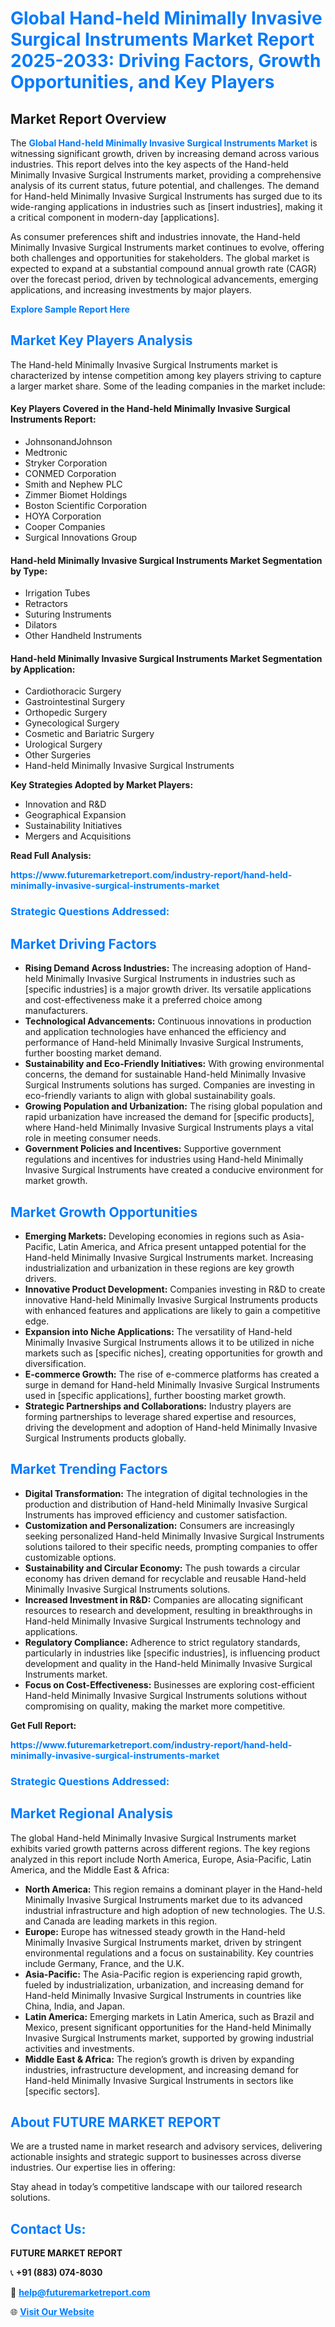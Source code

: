 <h1 style="color: #007BFF;">Global Hand-held Minimally Invasive Surgical Instruments Market Report 2025-2033: Driving Factors, Growth Opportunities, and Key Players</h1>

<section id="overview">
<h2>Market Report Overview</h2>
<p>The <a href="https://www.futuremarketreport.com/industry-report/hand-held-minimally-invasive-surgical-instruments-market" style="color: #007BFF; text-decoration: none;"><strong>Global Hand-held Minimally Invasive Surgical Instruments Market</strong></a> is witnessing significant growth, driven by increasing demand across various industries. This report delves into the key aspects of the Hand-held Minimally Invasive Surgical Instruments market, providing a comprehensive analysis of its current status, future potential, and challenges. The demand for Hand-held Minimally Invasive Surgical Instruments has surged due to its wide-ranging applications in industries such as [insert industries], making it a critical component in modern-day [applications].</p>
<p>As consumer preferences shift and industries innovate, the Hand-held Minimally Invasive Surgical Instruments market continues to evolve, offering both challenges and opportunities for stakeholders. The global market is expected to expand at a substantial compound annual growth rate (CAGR) over the forecast period, driven by technological advancements, emerging applications, and increasing investments by major players.</p>
</section>

<section id="overview">
<p><a href="https://www.futuremarketreport.com/request-sample/reportId=127437" style="color: #007BFF; text-decoration: none;"><strong>Explore Sample Report Here</strong></a></p>
</section>

<section id="key-players">
<h2 style="color: #007BFF;">Market Key Players Analysis</h2>
<p>The Hand-held Minimally Invasive Surgical Instruments market is characterized by intense competition among key players striving to capture a larger market share. Some of the leading companies in the market include:</p>
<h4>Key Players Covered in the Hand-held Minimally Invasive Surgical Instruments Report:</h4>
<ul><li>JohnsonandJohnson</li><li>Medtronic</li><li>Stryker Corporation</li><li>CONMED Corporation</li><li>Smith and Nephew PLC</li><li>Zimmer Biomet Holdings</li><li>Boston Scientific Corporation</li><li>HOYA Corporation</li><li>Cooper Companies</li><li>Surgical Innovations Group</li></ul>
<h4>Hand-held Minimally Invasive Surgical Instruments Market Segmentation by Type:</h4>
<ul><li>Irrigation Tubes</li><li>Retractors</li><li>Suturing Instruments</li><li>Dilators</li><li>Other Handheld Instruments</li></ul>

<h4>Hand-held Minimally Invasive Surgical Instruments Market Segmentation by Application:</h4>
<ul><li>Cardiothoracic Surgery</li><li>Gastrointestinal Surgery</li><li>Orthopedic Surgery</li><li>Gynecological Surgery</li><li>Cosmetic and Bariatric Surgery</li><li>Urological Surgery</li><li>Other Surgeries</li><li>Hand-held Minimally Invasive Surgical Instruments</li></ul>
<p><strong>Key Strategies Adopted by Market Players:</strong></p>
<ul>
<li>Innovation and R&D</li>
<li>Geographical Expansion</li>
<li>Sustainability Initiatives</li>
<li>Mergers and Acquisitions</li>
</ul>
</section>

<section>
<p><strong>Read Full Analysis: </strong></p><a href="https://www.futuremarketreport.com/industry-report/hand-held-minimally-invasive-surgical-instruments-market" style="color: #007BFF; text-decoration: none;"><strong>https://www.futuremarketreport.com/industry-report/hand-held-minimally-invasive-surgical-instruments-market</strong></a>
<h3 style="color: #007BFF;">Strategic Questions Addressed:</h3>
</section>

<section id="driving-factors">
<h2 style="color: #007BFF;">Market Driving Factors</h2>
<ul>
<li><strong>Rising Demand Across Industries:</strong> The increasing adoption of Hand-held Minimally Invasive Surgical Instruments in industries such as [specific industries] is a major growth driver. Its versatile applications and cost-effectiveness make it a preferred choice among manufacturers.</li>
<li><strong>Technological Advancements:</strong> Continuous innovations in production and application technologies have enhanced the efficiency and performance of Hand-held Minimally Invasive Surgical Instruments, further boosting market demand.</li>
<li><strong>Sustainability and Eco-Friendly Initiatives:</strong> With growing environmental concerns, the demand for sustainable Hand-held Minimally Invasive Surgical Instruments solutions has surged. Companies are investing in eco-friendly variants to align with global sustainability goals.</li>
<li><strong>Growing Population and Urbanization:</strong> The rising global population and rapid urbanization have increased the demand for [specific products], where Hand-held Minimally Invasive Surgical Instruments plays a vital role in meeting consumer needs.</li>
<li><strong>Government Policies and Incentives:</strong> Supportive government regulations and incentives for industries using Hand-held Minimally Invasive Surgical Instruments have created a conducive environment for market growth.</li>
</ul>
</section>

<section id="growth-opportunities">
<h2 style="color: #007BFF;">Market Growth Opportunities</h2>
<ul>
<li><strong>Emerging Markets:</strong> Developing economies in regions such as Asia-Pacific, Latin America, and Africa present untapped potential for the Hand-held Minimally Invasive Surgical Instruments market. Increasing industrialization and urbanization in these regions are key growth drivers.</li>
<li><strong>Innovative Product Development:</strong> Companies investing in R&D to create innovative Hand-held Minimally Invasive Surgical Instruments products with enhanced features and applications are likely to gain a competitive edge.</li>
<li><strong>Expansion into Niche Applications:</strong> The versatility of Hand-held Minimally Invasive Surgical Instruments allows it to be utilized in niche markets such as [specific niches], creating opportunities for growth and diversification.</li>
<li><strong>E-commerce Growth:</strong> The rise of e-commerce platforms has created a surge in demand for Hand-held Minimally Invasive Surgical Instruments used in [specific applications], further boosting market growth.</li>
<li><strong>Strategic Partnerships and Collaborations:</strong> Industry players are forming partnerships to leverage shared expertise and resources, driving the development and adoption of Hand-held Minimally Invasive Surgical Instruments products globally.</li>
</ul>
</section>

<section id="trending-factors">
<h2 style="color: #007BFF;">Market Trending Factors</h2>
<ul>
<li><strong>Digital Transformation:</strong> The integration of digital technologies in the production and distribution of Hand-held Minimally Invasive Surgical Instruments has improved efficiency and customer satisfaction.</li>
<li><strong>Customization and Personalization:</strong> Consumers are increasingly seeking personalized Hand-held Minimally Invasive Surgical Instruments solutions tailored to their specific needs, prompting companies to offer customizable options.</li>
<li><strong>Sustainability and Circular Economy:</strong> The push towards a circular economy has driven demand for recyclable and reusable Hand-held Minimally Invasive Surgical Instruments solutions.</li>
<li><strong>Increased Investment in R&D:</strong> Companies are allocating significant resources to research and development, resulting in breakthroughs in Hand-held Minimally Invasive Surgical Instruments technology and applications.</li>
<li><strong>Regulatory Compliance:</strong> Adherence to strict regulatory standards, particularly in industries like [specific industries], is influencing product development and quality in the Hand-held Minimally Invasive Surgical Instruments market.</li>
<li><strong>Focus on Cost-Effectiveness:</strong> Businesses are exploring cost-efficient Hand-held Minimally Invasive Surgical Instruments solutions without compromising on quality, making the market more competitive.</li>
</ul>
</section>

<section>
<p><strong>Get Full Report: </strong></p><a href="https://www.futuremarketreport.com/industry-report/hand-held-minimally-invasive-surgical-instruments-market" style="color: #007BFF; text-decoration: none;"><strong>https://www.futuremarketreport.com/industry-report/hand-held-minimally-invasive-surgical-instruments-market</strong></a>
<h3 style="color: #007BFF;">Strategic Questions Addressed:</h3>
</section>


<section id="regional-analysis">
<h2 style="color: #007BFF;">Market Regional Analysis</h2>
<p>The global Hand-held Minimally Invasive Surgical Instruments market exhibits varied growth patterns across different regions. The key regions analyzed in this report include North America, Europe, Asia-Pacific, Latin America, and the Middle East & Africa:</p>
<ul>
<li><strong>North America:</strong> This region remains a dominant player in the Hand-held Minimally Invasive Surgical Instruments market due to its advanced industrial infrastructure and high adoption of new technologies. The U.S. and Canada are leading markets in this region.</li>
<li><strong>Europe:</strong> Europe has witnessed steady growth in the Hand-held Minimally Invasive Surgical Instruments market, driven by stringent environmental regulations and a focus on sustainability. Key countries include Germany, France, and the U.K.</li>
<li><strong>Asia-Pacific:</strong> The Asia-Pacific region is experiencing rapid growth, fueled by industrialization, urbanization, and increasing demand for Hand-held Minimally Invasive Surgical Instruments in countries like China, India, and Japan.</li>
<li><strong>Latin America:</strong> Emerging markets in Latin America, such as Brazil and Mexico, present significant opportunities for the Hand-held Minimally Invasive Surgical Instruments market, supported by growing industrial activities and investments.</li>
<li><strong>Middle East & Africa:</strong> The region’s growth is driven by expanding industries, infrastructure development, and increasing demand for Hand-held Minimally Invasive Surgical Instruments in sectors like [specific sectors].</li>
</ul>
</section>

<footer>
<h2 style="color: #007BFF;">About FUTURE MARKET REPORT</h2>
<p>We are a trusted name in market research and advisory services, delivering actionable insights and strategic support to businesses across diverse industries. Our expertise lies in offering:</p>

<p>Stay ahead in today’s competitive landscape with our tailored research solutions.</p>

<h2 style="color: #007BFF;">Contact Us:</h2>
<p><strong>FUTURE MARKET REPORT</strong></p>
<p>📞 <strong>+91 (883) 074-8030</strong></p>
<p>📧 <strong><a href="mailto:help@futuremarketreport.com" style="color: #007BFF;">help@futuremarketreport.com</a></strong></p>
<p>🌐 <strong><a href="https://www.futuremarketreport.com/" style="color: #007BFF;">Visit Our Website</a></strong></p>
</footer>